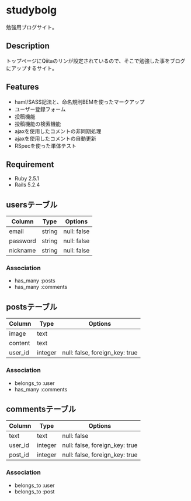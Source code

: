 # studybolg
勉強用ブログサイト。

## Description
トップページにQiitaのリンが設定されているので、そこで勉強した事をブログにアップするサイト。

## Features
- haml/SASS記法と、命名規則BEMを使ったマークアップ
- ユーザー登録フォーム
- 投稿機能
- 投稿機能の検索機能
- ajaxを使用したコメントの非同期処理
- ajaxを使用したコメントの自動更新
- RSpecを使った単体テスト

## Requirement
- Ruby 2.5.1
- Rails 5.2.4



## usersテーブル
|Column|Type|Options|
|------|----|-------|
|email|string|null: false|
|password|string|null: false|
|nickname|string|null: false|
### Association
- has_many :posts
- has_many :comments

## postsテーブル
|Column|Type|Options|
|------|----|-------|
|image|text||
|content|text||
|user_id|integer|null: false, foreign_key: true|
### Association
- belongs_to :user
- has_many :comments

## commentsテーブル
|Column|Type|Options|
|------|----|-------|
|text|text|null: false|
|user_id|integer|null: false, foreign_key: true|
|post_id|integer|null: false, foreign_key: true|
### Association
- belongs_to :user
- belongs_to :post




